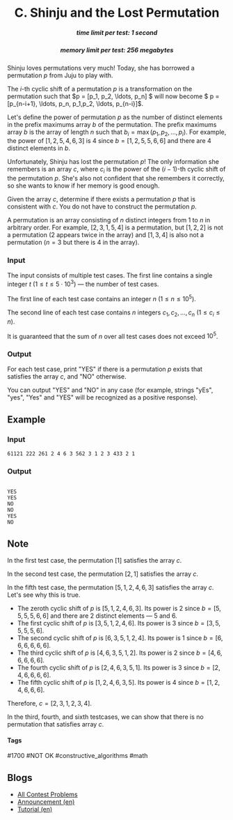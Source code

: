 <h1 style='text-align: center;'> C. Shinju and the Lost Permutation</h1>

<h5 style='text-align: center;'>time limit per test: 1 second</h5>
<h5 style='text-align: center;'>memory limit per test: 256 megabytes</h5>

Shinju loves permutations very much! Today, she has borrowed a permutation $p$ from Juju to play with.

The $i$-th cyclic shift of a permutation $p$ is a transformation on the permutation such that $p = [p_1, p_2, \ldots, p_n] $ will now become $ p = [p_{n-i+1}, \ldots, p_n, p_1,p_2, \ldots, p_{n-i}]$.

Let's define the power of permutation $p$ as the number of distinct elements in the prefix maximums array $b$ of the permutation. The prefix maximums array $b$ is the array of length $n$ such that $b_i = \max(p_1, p_2, \ldots, p_i)$. For example, the power of $[1, 2, 5, 4, 6, 3]$ is $4$ since $b=[1,2,5,5,6,6]$ and there are $4$ distinct elements in $b$.

Unfortunately, Shinju has lost the permutation $p$! The only information she remembers is an array $c$, where $c_i$ is the power of the $(i-1)$-th cyclic shift of the permutation $p$. She's also not confident that she remembers it correctly, so she wants to know if her memory is good enough.

Given the array $c$, determine if there exists a permutation $p$ that is consistent with $c$. You do not have to construct the permutation $p$.

A permutation is an array consisting of $n$ distinct integers from $1$ to $n$ in arbitrary order. For example, $[2,3,1,5,4]$ is a permutation, but $[1,2,2]$ is not a permutation ($2$ appears twice in the array) and $[1,3, 4]$ is also not a permutation ($n=3$ but there is $4$ in the array).

### Input

The input consists of multiple test cases. The first line contains a single integer $t$ ($1 \leq t \leq 5 \cdot 10^3$) — the number of test cases.

The first line of each test case contains an integer $n$ ($1 \le n \le 10^5$).

The second line of each test case contains $n$ integers $c_1,c_2,\ldots,c_n$ ($1 \leq c_i \leq n$). 

It is guaranteed that the sum of $n$ over all test cases does not exceed $10^5$.

### Output

For each test case, print "YES" if there is a permutation $p$ exists that satisfies the array $c$, and "NO" otherwise.

You can output "YES" and "NO" in any case (for example, strings "yEs", "yes", "Yes" and "YES" will be recognized as a positive response).

## Example

### Input


```text
61121 222 261 2 4 6 3 562 3 1 2 3 433 2 1
```
### Output

```text

YES
YES
NO
NO
YES
NO

```
## Note

In the first test case, the permutation $[1]$ satisfies the array $c$.

In the second test case, the permutation $[2,1]$ satisfies the array $c$.

In the fifth test case, the permutation $[5, 1, 2, 4, 6, 3]$ satisfies the array $c$. Let's see why this is true.

* The zeroth cyclic shift of $p$ is $[5, 1, 2, 4, 6, 3]$. Its power is $2$ since $b = [5, 5, 5, 5, 6, 6]$ and there are $2$ distinct elements — $5$ and $6$.
* The first cyclic shift of $p$ is $[3, 5, 1, 2, 4, 6]$. Its power is $3$ since $b=[3,5,5,5,5,6]$.
* The second cyclic shift of $p$ is $[6, 3, 5, 1, 2, 4]$. Its power is $1$ since $b=[6,6,6,6,6,6]$.
* The third cyclic shift of $p$ is $[4, 6, 3, 5, 1, 2]$. Its power is $2$ since $b=[4,6,6,6,6,6]$.
* The fourth cyclic shift of $p$ is $[2, 4, 6, 3, 5, 1]$. Its power is $3$ since $b = [2, 4, 6, 6, 6, 6]$.
* The fifth cyclic shift of $p$ is $[1, 2, 4, 6, 3, 5]$. Its power is $4$ since $b = [1, 2, 4, 6, 6, 6]$.

Therefore, $c = [2, 3, 1, 2, 3, 4]$.

In the third, fourth, and sixth testcases, we can show that there is no permutation that satisfies array $c$.



#### Tags 

#1700 #NOT OK #constructive_algorithms #math 

## Blogs
- [All Contest Problems](../Codeforces_Round_779_(Div._2).md)
- [Announcement (en)](../blogs/Announcement_(en).md)
- [Tutorial (en)](../blogs/Tutorial_(en).md)
